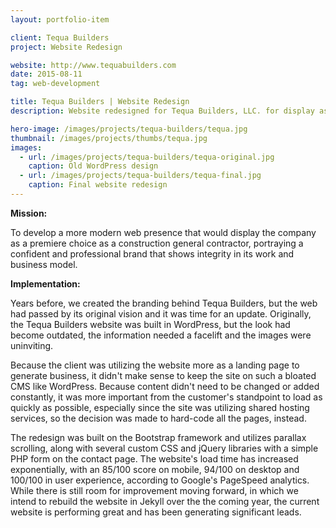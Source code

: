```yaml
---
layout: portfolio-item

client: Tequa Builders
project: Website Redesign

website: http://www.tequabuilders.com
date: 2015-08-11
tag: web-development

title: Tequa Builders | Website Redesign
description: Website redesigned for Tequa Builders, LLC. for display as a marketing tool. Website was built on the Bootstrap framework utilizing parallax scrolling and custom CSS/PHP/Jquery libraries.

hero-image: /images/projects/tequa-builders/tequa.jpg
thumbnail: /images/projects/thumbs/tequa.jpg
images:
  - url: /images/projects/tequa-builders/tequa-original.jpg
    caption: Old WordPress design
  - url: /images/projects/tequa-builders/tequa-final.jpg
    caption: Final website redesign
---
```


**Mission:**

  To develop a more modern web presence that would display the company as a premiere choice as a construction general contractor, portraying a confident and professional brand that shows integrity in its work and business model.

**Implementation:**

  Years before, we created the branding behind Tequa Builders, but the web had passed by its original vision and it was time for an update. Originally, the Tequa Builders website was built in WordPress, but the look had become outdated, the information needed a facelift and the images were uninviting.

  Because the client was utilizing the website more as a landing page to generate business, it didn't make sense to keep the site on such a bloated CMS like WordPress. Because content didn't need to be changed or added constantly, it was more important from the customer's standpoint to load as quickly as possible, especially since the site was utilizing shared hosting services, so the decision was made to hard-code all the pages, instead.

  The redesign was built on the Bootstrap framework and utilizes parallax scrolling, along with several custom CSS and jQuery libraries with a simple PHP form on the contact page. The website's load time has increased exponentially, with an 85/100 score on mobile, 94/100 on desktop and 100/100 in user experience, according to Google's PageSpeed analytics. While there is still room for improvement moving forward, in which we intend to rebuild the website in Jekyll over the the coming year, the current website is performing great and has been generating significant leads.